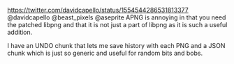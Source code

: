 https://twitter.com/davidcapello/status/1554544286531813377 @davidcapello @beast_pixels @aseprite APNG is annoying in that you need the patched libpng and that it is not just a part of libpng as it is such a useful addition.

I have an UNDO chunk that lets me save history with each PNG and a JSON chunk which is just so generic and useful for random bits and bobs.